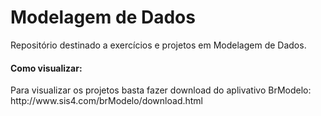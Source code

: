 # Modelagem de Dados
Repositório destinado a exercícios e projetos em Modelagem de Dados.

<h4>Como visualizar:</h4>
Para visualizar os projetos basta fazer download do aplivativo BrModelo: http://www.sis4.com/brModelo/download.html
